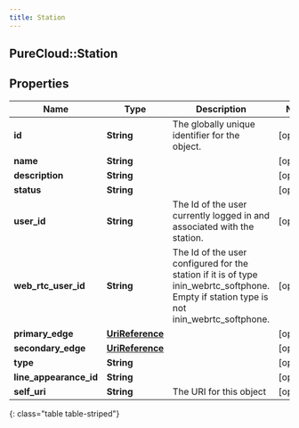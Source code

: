 ```yaml
---
title: Station
---
```

## PureCloud::Station

## Properties

|Name | Type | Description | Notes|
|------------ | ------------- | ------------- | -------------|
| **id** | **String** | The globally unique identifier for the object. | [optional] |
| **name** | **String** |  | [optional] |
| **description** | **String** |  | [optional] |
| **status** | **String** |  | [optional] |
| **user_id** | **String** | The Id of the user currently logged in and associated with the station. | [optional] |
| **web_rtc_user_id** | **String** | The Id of the user configured for the station if it is of type inin_webrtc_softphone. Empty if station type is not inin_webrtc_softphone. | [optional] |
| **primary_edge** | [**UriReference**](UriReference.html) |  | [optional] |
| **secondary_edge** | [**UriReference**](UriReference.html) |  | [optional] |
| **type** | **String** |  | [optional] |
| **line_appearance_id** | **String** |  | [optional] |
| **self_uri** | **String** | The URI for this object | [optional] |
{: class="table table-striped"}


